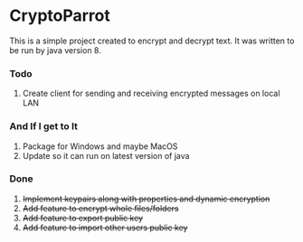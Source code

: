 # CryptoParrot

This is a simple project created to encrypt and decrypt text. It was written to be run by java version 8.

### Todo

1. Create client for sending and receiving encrypted messages on local LAN 


### And If I get to It

1. Package for Windows and maybe MacOS
2. Update so it can run on latest version of java

### Done

1. ~~Implement keypairs along with properties and dynamic encryption~~
2. ~~Add feature to encrypt whole files/folders~~
3. ~~Add feature to export public key~~
4. ~~Add feature to import other users public key~~

